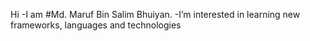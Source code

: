 Hi 
-I am
#Md. Maruf Bin Salim Bhuiyan.
-I’m interested in learning new frameworks, languages and technologies

<!---
maruf22-dev/maruf22-dev is a ✨ special ✨ repository because its `README.md` (this file) appears on your GitHub profile.
You can click the Preview link to take a look at your changes.
--->
